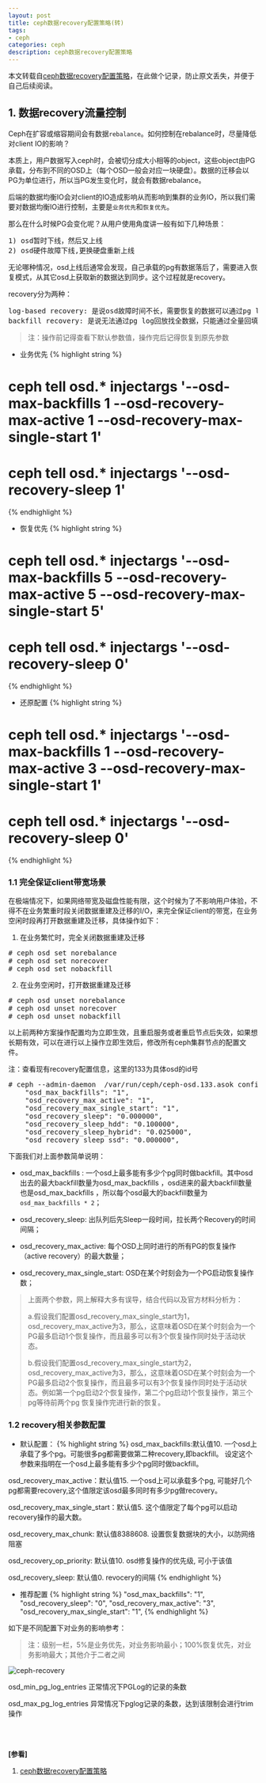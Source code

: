 ```yaml
---
layout: post
title: ceph数据recovery配置策略(转)
tags:
- ceph
categories: ceph
description: ceph数据recovery配置策略
---
```



本文转载自[ceph数据recovery配置策略](http://t.zoukankan.com/zhongguiyao-p-14256058.html)，在此做个记录，防止原文丢失，并便于自己后续阅读。


<!-- more -->


## 1. 数据recovery流量控制

Ceph在扩容或缩容期间会有数据```rebalance```。如何控制在rebalance时，尽量降低对client IO的影响？

本质上，用户数据写入ceph时，会被切分成大小相等的object，这些object由PG承载，分布到不同的OSD上（每个OSD一般会对应一块硬盘）。数据的迁移会以PG为单位进行，所以当PG发生变化时，就会有数据rebalance。


后端的数据均衡IO会对client的IO造成影响从而影响到集群的业务IO，所以我们需要对数据均衡IO进行控制，主要是```业务优先```和```恢复优先```。

那么在什么时候PG会变化呢？从用户使用角度讲一般有如下几种场景：
<pre>
1) osd暂时下线，然后又上线
2) osd硬件故障下线,更换硬盘重新上线
</pre>
无论哪种情况，osd上线后通常会发现，自己承载的pg有数据落后了，需要进入恢复模式，从其它osd上获取新的数据达到同步。这个过程就是recovery。

recovery分为两种：
<pre>
log-based recovery: 是说osd故障时间不长，需要恢复的数据可以通过pg log回放找回来。
backfill recovery: 是说无法通过pg log回放找全数据，只能通过全量回填(backfill)拷贝。
</pre>
>注：操作前记得查看下默认参数值，操作完后记得恢复到原先参数

* 业务优先
{% highlight string %}
# ceph tell osd.* injectargs '--osd-max-backfills 1 --osd-recovery-max-active 1 --osd-recovery-max-single-start 1'

# ceph tell osd.* injectargs '--osd-recovery-sleep 1'
{% endhighlight %}

* 恢复优先
{% highlight string %}
# ceph tell osd.* injectargs '--osd-max-backfills 5 --osd-recovery-max-active 5 --osd-recovery-max-single-start 5'

# ceph tell osd.* injectargs '--osd-recovery-sleep 0'
{% endhighlight %}

* 还原配置
{% highlight string %}
# ceph tell osd.* injectargs '--osd-max-backfills 1 --osd-recovery-max-active 3 --osd-recovery-max-single-start 1'

# ceph tell osd.* injectargs '--osd-recovery-sleep 0'
{% endhighlight %}

### 1.1 完全保证client带宽场景
在极端情况下，如果网络带宽及磁盘性能有限，这个时候为了不影响用户体验，不得不在业务繁重时段关闭数据重建及迁移的I/O，来完全保证client的带宽，在业务空闲时段再打开数据重建及迁移，具体操作如下：
 
1) 在业务繁忙时，完全关闭数据重建及迁移
<pre>
# ceph osd set norebalance
# ceph osd set norecover
# ceph osd set nobackfill
</pre>

2) 在业务空闲时，打开数据重建及迁移
<pre>
# ceph osd unset norebalance
# ceph osd unset norecover
# ceph osd unset nobackfill
</pre>

以上前两种方案操作配置均为立即生效，且重启服务或者重启节点后失效，如果想长期有效，可以在进行以上操作立即生效后，修改所有ceph集群节点的配置文件。

注：查看现有recovery配置信息，这里的133为具体osd的id号
<pre>
# ceph --admin-daemon  /var/run/ceph/ceph-osd.133.asok config show | grep -E "osd_max_backfills|osd_recovery_max_active|osd_recovery_max_single_start|osd_recovery_sleep"
    "osd_max_backfills": "1",
    "osd_recovery_max_active": "1",
    "osd_recovery_max_single_start": "1",
    "osd_recovery_sleep": "0.000000",
    "osd_recovery_sleep_hdd": "0.100000",
    "osd_recovery_sleep_hybrid": "0.025000",
    "osd_recovery_sleep_ssd": "0.000000",
</pre>
下面我们对上面参数简单说明：

* osd_max_backfills : 一个osd上最多能有多少个pg同时做backfill。其中osd出去的最大backfill数量为osd_max_backfills ，osd进来的最大backfill数量也是osd_max_backfills ，所以每个osd最大的backfill数量为```osd_max_backfills * 2```；

* osd_recovery_sleep: 出队列后先Sleep一段时间，拉长两个Recovery的时间间隔；

* osd_recovery_max_active: 每个OSD上同时进行的所有PG的恢复操作（active recovery）的最大数量；

* osd_recovery_max_single_start: OSD在某个时刻会为一个PG启动恢复操作数；

>上面两个参数，网上解释大多有误导，结合代码以及官方材料分析为：
>
>a.假设我们配置osd_recovery_max_single_start为1，osd_recovery_max_active为3，那么，这意味着OSD在某个时刻会为一个PG最多启动1个恢复操作，而且最多可以有3个恢复操作同时处于活动状态。
>
>b.假设我们配置osd_recovery_max_single_start为2，osd_recovery_max_active为3，那么，这意味着OSD在某个时刻会为一个PG最多启动2个恢复操作，而且最多可以有3个恢复操作同时处于活动状态。例如第一个pg启动2个恢复操作，第二个pg启动1个恢复操作，第三个pg等待前两个pg 恢复操作完进行新的恢复。

### 1.2 recovery相关参数配置

* 默认配置：
{% highlight string %}
osd_max_backfills:默认值10. 一个osd上承载了多个pg。可能很多pg都需要做第二种recovery,即backfill。 设定这个参数来指明在一个osd上最多能有多少个pg同时做backfill。

osd_recovery_max_active：默认值15. 一个osd上可以承载多个pg, 可能好几个pg都需要recovery,这个值限定该osd最多同时有多少pg做recovery。

osd_recovery_max_single_start：默认值5. 这个值限定了每个pg可以启动recovery操作的最大数。

osd_recovery_max_chunk: 默认值8388608. 设置恢复数据块的大小，以防网络阻塞

osd_recovery_op_priority: 默认值10. osd修复操作的优先级, 可小于该值

osd_recovery_sleep: 默认值0. revocery的间隔
{% endhighlight %}

* 推荐配置
{% highlight string %}
"osd_max_backfills": "1",
"osd_recovery_sleep": "0",
"osd_recovery_max_active": "3",
"osd_recovery_max_single_start": "1",
{% endhighlight %}

如下是不同配置下对业务的影响参考：

>注：级别一栏，5%是业务优先，对业务影响最小；100%恢复优先，对业务影响最大；其他介于二者之间


![ceph-recovery](https://ivanzz1001.github.io/records/assets/img/ceph/ceph-recovery.png)

osd_min_pg_log_entries 正常情况下PGLog的记录的条数

osd_max_pg_log_entries 异常情况下pglog记录的条数，达到该限制会进行trim操作


<br />
<br />

**[参看]**

1. [ceph数据recovery配置策略](http://t.zoukankan.com/zhongguiyao-p-14256058.html)


<br />
<br />
<br />

